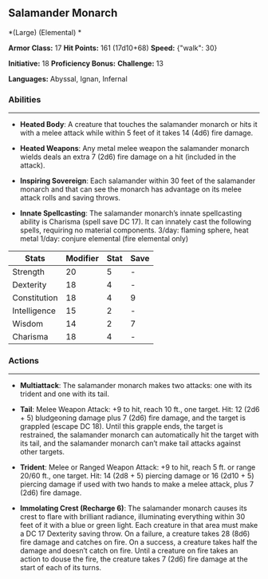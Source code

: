 ## Salamander Monarch
*(Large) (Elemental) *

**Armor Class:** 17
**Hit Points:** 161 (17d10+68)
**Speed:** {"walk": 30}

**Initiative:** 18
**Proficiency Bonus:**
**Challenge:** 13

**Languages:** Abyssal, Ignan, Infernal

### Abilities
 --- 
- **Heated Body**: A creature that touches the salamander monarch or hits it with a melee attack while within 5 feet of it takes 14 (4d6) fire damage.

- **Heated Weapons**: Any metal melee weapon the salamander monarch wields deals an extra 7 (2d6) fire damage on a hit (included in the attack).

- **Inspiring Sovereign**: Each salamander within 30 feet of the salamander monarch and that can see the monarch has advantage on its melee attack rolls and saving throws.

- **Innate Spellcasting**: The salamander monarch’s innate spellcasting ability is Charisma (spell save DC 17). It can innately cast the following spells, requiring no material components.
3/day: flaming sphere, heat metal
1/day: conjure elemental (fire elemental only)



| Stats | Modifier | Stat | Save
| ---- | ---- | ---- | ---- |
| Strength | 20 | 5 | - |
| Dexterity | 18 | 4 | - |
| Constitution | 18 | 4 | 9 |
| Intelligence | 15 | 2 | - |
| Wisdom | 14 | 2 | 7 |
| Charisma | 18 | 4 | - |

### Actions
 --- 
- **Multiattack**: The salamander monarch makes two attacks: one with its trident and one with its tail.

- **Tail**: Melee Weapon Attack: +9 to hit, reach 10 ft., one target. Hit: 12 (2d6 + 5) bludgeoning damage plus 7 (2d6) fire damage, and the target is grappled (escape DC 18). Until this grapple ends, the target is restrained, the salamander monarch can automatically hit the target with its tail, and the salamander monarch can’t make tail attacks against other targets.

- **Trident**: Melee or Ranged Weapon Attack: +9 to hit, reach 5 ft. or range 20/60 ft., one target. Hit: 14 (2d8 + 5) piercing damage or 16 (2d10 + 5) piercing damage if used with two hands to make a melee attack, plus 7 (2d6) fire damage.

- **Immolating Crest (Recharge 6)**: The salamander monarch causes its crest to flare with brilliant radiance, illuminating everything within 30 feet of it with a blue or green light. Each creature in that area must make a DC 17 Dexterity saving throw. On a failure, a creature takes 28 (8d6) fire damage and catches on fire. On a success, a creature takes half the damage and doesn’t catch on fire. Until a creature on fire takes an action to douse the fire, the creature takes 7 (2d6) fire damage at the start of each of its turns.

